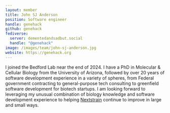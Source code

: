 ```yaml
---
layout: member
title: John SJ Anderson
position: Software engineer
handle: genehack
github: genehack
fediverse:
  server: dementedandsadbut.social
  handle: "@genehack"
image: /images/team/john-sj-anderson.jpg
website: https://genehack.org
---
```


I joined the Bedford Lab near the end of 2024. I have a PhD in
Molecular &amp; Cellular Biology from the University of Arizona,
followed by over 20 years of software development experience in a
variety of spheres, from Federal government contracting to
general-purpose tech consulting to greenfield software development for
biotech startups. I am looking forward to leveraging my unusual
combination of biology knowledge and software development experience
to helping [Nextstrain](https://nextstrain.org) continue to improve in
large and small ways.
